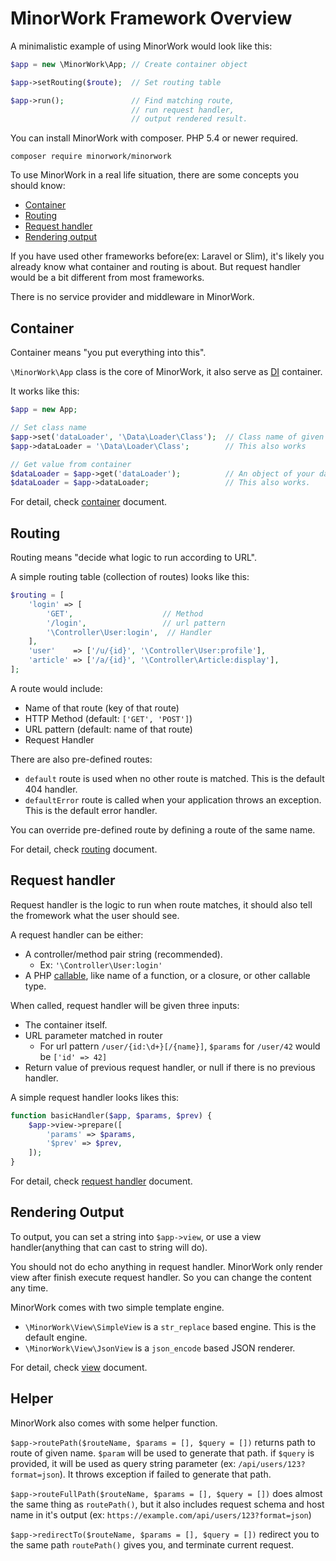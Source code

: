 # MinorWork Framework Overview

A minimalistic example of using MinorWork would look like this:

```php
$app = new \MinorWork\App; // Create container object

$app->setRouting($route);  // Set routing table

$app->run();               // Find matching route,
                           // run request handler,
                           // output rendered result.
```

You can install MinorWork with composer. PHP 5.4 or newer required.

```
composer require minorwork/minorwork
```

To use MinorWork in a real life situation, there are some concepts you should know:

- [Container](#container)
- [Routing](#routing)
- [Request handler](#request_handler)
- [Rendering output](#rendering_output)

If you have used other frameworks before(ex: Laravel or Slim), it's likely you already know what container and routing is about. But request handler would be a bit different from most frameworks.

There is no service provider and middleware in MinorWork.

<a name='container'></a>
## Container

Container means "you put everything into this".

`\MinorWork\App` class is the core of MinorWork, it also serve as [DI](https://www.google.com/?q=dependency+injection) container.

It works like this:

```php
$app = new App;

// Set class name
$app->set('dataLoader', '\Data\Loader\Class');  // Class name of given item.
$app->dataLoader = '\Data\Loader\Class';        // This also works

// Get value from container
$dataLoader = $app->get('dataLoader');          // An object of your data loader class
$dataLoader = $app->dataLoader;                 // This also works.
```

For detail, check [container](container.md) document.

<a name='routing'></a>
## Routing

Routing means "decide what logic to run according to URL".

A simple routing table (collection of routes) looks like this:

```php
$routing = [
    'login' => [
        'GET',                    // Method
        '/login',                 // url pattern
        '\Controller\User:login',  // Handler
    ],
    'user'    => ['/u/{id}', '\Controller\User:profile'],
    'article' => ['/a/{id}', '\Controller\Article:display'],
];
```

A route would include:

- Name of that route (key of that route)
- HTTP Method (default: `['GET', 'POST']`)
- URL pattern (default: name of that route)
- Request Handler

There are also pre-defined routes:

- `default` route is used when no other route is matched. This is the default 404 handler.
- `defaultError` route is called when your application throws an exception. This is the default error handler.

You can override pre-defined route by defining a route of the same name.

For detail, check [routing](routing.md) document.

<a name='request_handler'></a>
## Request handler

Request handler is the logic to run when route matches, it should also tell the fromework what the user should see.

A request handler can be either:

- A controller/method pair string (recommended).
  - Ex: `'\Controller\User:login'`
- A PHP [callable](http://php.net/manual/en/language.types.callable.php), like name of a function, or a closure, or other callable type.

When called, request handler will be given three inputs:

- The container itself.
- URL parameter matched in router
  - For url pattern `/user/{id:\d+}[/{name}]`, `$params` for `/user/42` would be `['id' => 42]`
- Return value of previous request handler, or null if there is no previous handler.

A simple request handler looks likes this:

```php
function basicHandler($app, $params, $prev) {
    $app->view->prepare([
        'params' => $params,
        '$prev' => $prev,
    ]);
}
```

For detail, check [request handler](request_handler.md) document.

<a name='rendering_output'></a>
## Rendering Output

To output, you can set a string into `$app->view`, or use a view handler(anything that can cast to string will do).

You should not do echo anything in request handler.
MinorWork only render view after finish execute request handler. So you can change the content any time.

MinorWork comes with two simple template engine.

- `\MinorWork\View\SimpleView` is a `str_replace` based engine. This is the default engine.
- `\MinorWork\View\JsonView` is a `json_encode` based JSON renderer.

For detail, check [view](view.md) document.

<a name='helper'></a>
## Helper

MinorWork also comes with some helper function.

`$app->routePath($routeName, $params = [], $query = [])` returns path to route of given name. `$param` will be used to generate that path. if `$query` is provided, it will be used as query string parameter (ex: `/api/users/123?format=json`).  It throws exception if failed to generate that path.

`$app->routeFullPath($routeName, $params = [], $query = [])` does almost the same thing as `routePath()`, but it also includes request schema and host name in it's output (ex: `https://example.com/api/users/123?format=json`)

`$app->redirectTo($routeName, $params = [], $query = [])` redirect you to the same path `routePath()` gives you, and terminate current request.


